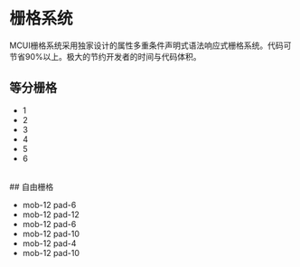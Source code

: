 # 栅格系统

MCUI栅格系统采用独家设计的属性多重条件声明式语法响应式栅格系统。代码可节省90%以上。极大的节约开发者的时间与代码体积。

## 等分栅格

<div class="full-w n-ls b-solid bk-line b-xs r-sm">
  <ul ui-row="space mob-24 pad-12 dpc-8">
    <li>
      <div class="bg-weak h-sm r-sm" ui-flex="row cm">1</div>
    </li>
    <li>
      <div class="bg-weak h-sm r-sm" ui-flex="row cm">2</div>
    </li>
    <li>
      <div class="bg-weak h-sm r-sm" ui-flex="row cm">3</div>
    </li>
    <li>
      <div class="bg-weak h-sm r-sm" ui-flex="row cm">4</div>
    </li>
    <li>
      <div class="bg-weak h-sm r-sm" ui-flex="row cm">5</div>
    </li>
    <li>
      <div class="bg-weak h-sm r-sm" ui-flex="row cm">6</div>
    </li>
  </ul>
</div>

<br/>
## 自由栅格
<div class="full-w n-ls b-solid bk-line b-xs r-sm">
  <ul class="ac" ui-row="space">
    <li ui-col="mob-12 pad-6">
      <div class="bg-weak h-sm r-sm" ui-flex="row cm">mob-12 pad-6</div>
    </li>
    <li ui-col="mob-12 pad-12">
      <div class="bg-weak h-sm r-sm" ui-flex="row cm">mob-12 pad-12</div>
    </li>
    <li ui-col="mob-12 pad-6">
      <div class="bg-weak h-sm r-sm" ui-flex="row cm">mob-12 pad-6</div>
    </li>
    <li ui-col="mob-12 pad-9">
      <div class="bg-weak h-sm r-sm" ui-flex="row cm">mob-12 pad-10</div>
    </li>
    <li ui-col="mob-12 pad-6">
      <div class="bg-weak h-sm r-sm" ui-flex="row cm">mob-12 pad-4</div>
    </li>
    <li ui-col="mob-12 pad-9">
      <div class="bg-weak h-sm r-sm" ui-flex="row cm">mob-12 pad-10</div>
    </li>
  </ul>
</div>
